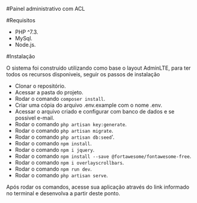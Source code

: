 #Painel administrativo com ACL

#Requisitos

* PHP ^7.3.
* MySql.
* Node.js.

#Instalação

<p>O sistema foi construido utilizando como base o layout AdminLTE, para ter todos os recursos disponiveis, seguir os passos de instalação</p>

* Clonar o repositório.
* Acessar a pasta do projeto.
* Rodar o comando `composer install`.
* Criar uma cópia do arquivo .env.example com o nome .env.
* Acessar o arquivo criado e configurar com banco de dados e se possivel e-mail.
* Rodar o comando `php artisan key:generate`.
* Rodar o comando `php artisan migrate`.
* Rodar o comando `php artisan db:seed`'.
* Rodar o comando `npm install`.
* Rodar o comando `npm i jquery`.
* Rodar o comando `npm install --save @fortawesome/fontawesome-free`.
* Rodar o comando `npm i overlayscrollbars`.
* Rodar o comando `npm run dev`.
* Rodar o comando `php artisan serve`.

<p>Após rodar os comandos, acesse sua aplicação através do link informado no terminal e desenvolva a partir deste ponto.</p>



